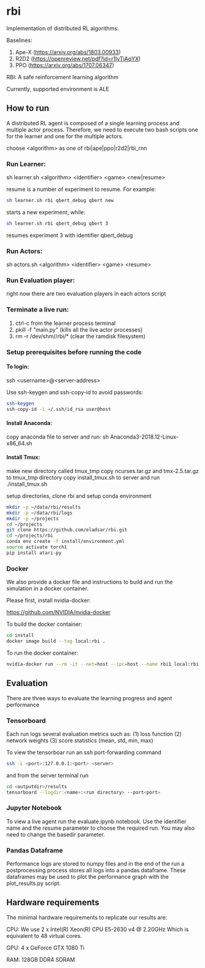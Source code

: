 # rbi
Implementation of distributed RL algorithms:

Baselines:
1. Ape-X (https://arxiv.org/abs/1803.00933)
2. R2D2 (https://openreview.net/pdf?id=r1lyTjAqYX)
3. PPO (https://arxiv.org/abs/1707.06347)

RBI:
A safe reinforcement learning algorithm 

Currently, supported environment is ALE
## How to run

A distributed RL agent is composed of a single learning process and multiple actor process.
Therefore, we need to execute two bash scripts one for the learner and one for the multiple actors.

choose \<algorithm> as one of rbi|ape|ppo|r2d2|rbi_rnn 

### Run Learner:

sh learner.sh \<algorithm> \<identifier> \<game> \<new|resume>

resume is a number of experiment to resume.
For example:

```bash
sh learner.sh rbi qbert_debug qbert new
```

starts a new experiment, while:

```bash
sh learner.sh rbi qbert_debug qbert 3
```

resumes experiment 3 with identifier qbert_debug

### Run Actors:

sh actors.sh \<algorithm> \<identifier> \<game> \<resume>

### Run Evaluation player:

right now there are two evaluation players in each actors script

### Terminate a live run:

1. ctrl-c from the learner process terminal
2. pkill -f "main.py"  (kills all the live actor processes)
3. rm -r /dev/shm/<your name>/rbi/* (clear the ramdisk filesystem)

### Setup prerequisites before running the code

#### To login: 
ssh \<username>@\<server-address>

Use ssh-keygen and ssh-copy-id to avoid passwords:
```bash
ssh-keygen
ssh-copy-id -i ~/.ssh/id_rsa user@host
```

#### Install Anaconda:
copy anaconda file to server and run:
sh Anaconda3-2018.12-Linux-x86_64.sh

#### Install Tmux:
make new directory called tmux_tmp
copy ncurses.tar.gz and tmx-2.5.tar.gz to tmux_tmp directory
copy install_tmux.sh to server and run
./install_tmux.sh

setup directories, clone rbi and setup conda environment

```bash
mkdir -p ~/data/rbi/results
mkdir -p ~/data/rbi/logs
mkdir -p ~/projects
cd ~/projects
git clone https://github.com/eladsar/rbi.git
cd ~/projects/rbi
conda env create -f install/environment.yml
source activate torch1
pip install atari-py
```

### Docker

We also provide a docker file and instructions to build and run the simulation in a docker container.

Please first, install nvidia-docker:

https://github.com/NVIDIA/nvidia-docker

To build the docker container:

```bash
cd install
docker image build --tag local:rbi .
```

To run the docker container:
```bash
nvidia-docker run --rm -it --net=host --ipc=host --name rbi1 local:rbi bash
```

## Evaluation

There are three ways to evaluate the learning progress and agent performance

### Tensorboard

Each run logs several evaluation metrics such as: 
(1) loss function
(2) network weights
(3) score statistics (mean, std, min, max) 

To view the tensorboar run an ssh port-forwarding command

```bash
ssh -L <port>:127.0.0.1:<port> <server>
```
and from the server terminal run
```bash
cd <outputdir>/results
tensorboard --logdir:<name>:<run directory> --port<port>
```

### Jupyter Notebook

To view a live agent run the evaluate.ipynb notebook.
Use the identifier name and the resume parameter to choose the required run.
You may also need to change the basedir parameter.

### Pandas Dataframe

Performance logs are stored to numpy files and in the end of the run a postprocessing process stores all logs into a pandas dataframe.
These dataframes may be used to plot the performance graph with the plot_results.py script.

## Hardware requirements

The minimal hardware requirements to replicate our results are:

CPU:
We use 2 x Intel(R) Xeon(R) CPU E5-2630 v4 @ 2.20GHz
Which is equivalent to 48 virtual cores.

GPU:
4 x GeForce GTX 1080 Ti

RAM:
128GB DDR4 SDRAM